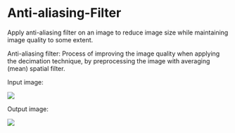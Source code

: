 # Anti-aliasing-Filter
Apply anti-aliasing filter on an image to reduce image size while maintaining image quality to some extent.

Anti-aliasing filter: Process of improving the image quality when applying the decimation technique, by preprocessing the image with averaging (mean) spatial filter.

Input image:

![]('input.png')

Output image:

![]('output.png')
